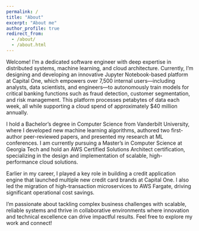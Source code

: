 ```yaml
---
permalink: /
title: "About"
excerpt: "About me"
author_profile: true
redirect_from: 
  - /about/
  - /about.html
---
```


Welcome! I’m a dedicated software engineer with deep expertise in distributed systems, machine learning, and cloud architecture. Currently, I’m designing and developing an innovative Jupyter Notebook-based platform at Capital One, which empowers over 7,500 internal users—including analysts, data scientists, and engineers—to autonomously train models for critical banking functions such as fraud detection, customer segmentation, and risk management. This platform processes petabytes of data each week, all while supporting a cloud spend of approximately $40 million annually. 

I hold a Bachelor’s degree in Computer Science from Vanderbilt University, where I developed new machine learning algorithms, authored two first-author peer-reviewed papers, and presented my research at ML conferences. I am currently pursuing a Master’s in Computer Science at Georgia Tech and hold an AWS Certified Solutions Architect certification, specializing in the design and implementation of scalable, high-performance cloud solutions.

Earlier in my career, I played a key role in building a credit application engine that launched multiple new credit card brands at Capital One. I also led the migration of high-transaction microservices to AWS Fargate, driving significant operational cost savings.

I’m passionate about tackling complex business challenges with scalable, reliable systems and thrive in collaborative environments where innovation and technical excellence can drive impactful results. Feel free to explore my work and connect!